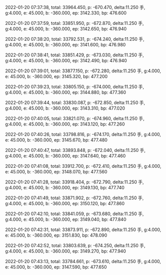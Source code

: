 2022-01-20 07:37:38, total: 33964.450, p: -670.470, delta:11.250 手, g:4.000, e: 45.000, b: -360.000, ep: 3142.330, bp: 476.600

2022-01-20 07:37:59, total: 33851.950, p: -672.870, delta:11.250 手, g:4.000, e: 45.000, b: -360.000, ep: 3142.650, bp: 476.940

2022-01-20 07:38:20, total: 33792.531, p: -674.240, delta:11.250 手, g:4.000, e: 45.000, b: -360.000, ep: 3141.600, bp: 476.980

2022-01-20 07:38:41, total: 33851.429, p: -673.030, delta:11.250 手, g:4.000, e: 45.000, b: -360.000, ep: 3142.490, bp: 476.940

2022-01-20 07:39:01, total: 33877.150, p: -672.280, delta:11.250 手, g:4.000, e: 45.000, b: -360.000, ep: 3145.320, bp: 477.200

2022-01-20 07:39:23, total: 33805.150, p: -674.000, delta:11.250 手, g:4.000, e: 45.000, b: -360.000, ep: 3144.880, bp: 477.360

2022-01-20 07:39:44, total: 33830.087, p: -672.850, delta:11.250 手, g:4.000, e: 45.000, b: -360.000, ep: 3143.310, bp: 477.020

2022-01-20 07:40:05, total: 33821.070, p: -674.960, delta:11.250 手, g:4.000, e: 45.000, b: -360.000, ep: 3143.120, bp: 477.260

2022-01-20 07:40:26, total: 33798.816, p: -674.170, delta:11.250 手, g:4.000, e: 45.000, b: -360.000, ep: 3145.670, bp: 477.480

2022-01-20 07:40:47, total: 33893.848, p: -672.040, delta:11.250 手, g:4.000, e: 45.000, b: -360.000, ep: 3147.640, bp: 477.460

2022-01-20 07:41:08, total: 33912.700, p: -672.410, delta:11.250 手, g:4.000, e: 45.000, b: -360.000, ep: 3148.070, bp: 477.560

2022-01-20 07:41:28, total: 33918.404, p: -672.790, delta:11.250 手, g:4.000, e: 45.000, b: -360.000, ep: 3149.130, bp: 477.740

2022-01-20 07:41:49, total: 33871.902, p: -672.760, delta:11.250 手, g:4.000, e: 45.000, b: -360.000, ep: 3150.120, bp: 477.860

2022-01-20 07:42:10, total: 33841.059, p: -673.680, delta:11.250 手, g:4.000, e: 45.000, b: -360.000, ep: 3149.040, bp: 477.840

2022-01-20 07:42:31, total: 33873.911, p: -672.890, delta:11.250 手, g:4.000, e: 45.000, b: -360.000, ep: 3151.830, bp: 478.090

2022-01-20 07:42:52, total: 33803.639, p: -674.250, delta:11.250 手, g:4.000, e: 45.000, b: -360.000, ep: 3149.270, bp: 477.940

2022-01-20 07:43:13, total: 33784.661, p: -673.610, delta:11.250 手, g:4.000, e: 45.000, b: -360.000, ep: 3147.590, bp: 477.650